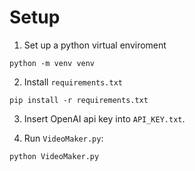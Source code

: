 # Setup 
1. Set up a python virtual enviroment
```console
python -m venv venv
```

2. Install `requirements.txt`
```console
pip install -r requirements.txt
```

3. Insert OpenAI api key into `API_KEY.txt`.

4. Run `VideoMaker.py`:
```console
python VideoMaker.py
```
